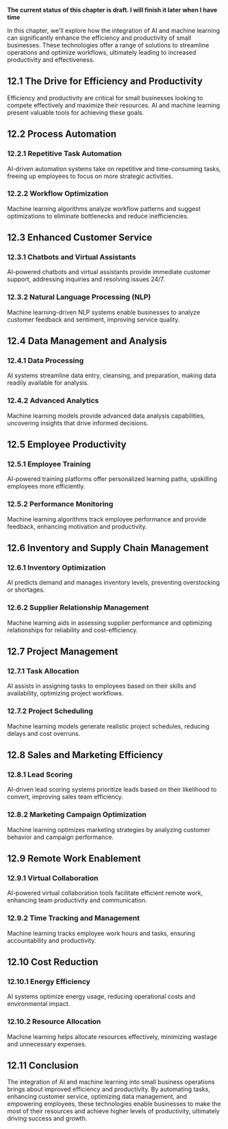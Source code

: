 **The current status of this chapter is draft. I will finish it later when I have time**

In this chapter, we'll explore how the integration of AI and machine learning can significantly enhance the efficiency and productivity of small businesses. These technologies offer a range of solutions to streamline operations and optimize workflows, ultimately leading to increased productivity and effectiveness.

12.1 The Drive for Efficiency and Productivity
----------------------------------------------

Efficiency and productivity are critical for small businesses looking to compete effectively and maximize their resources. AI and machine learning present valuable tools for achieving these goals.

12.2 Process Automation
-----------------------

### 12.2.1 Repetitive Task Automation

AI-driven automation systems take on repetitive and time-consuming tasks, freeing up employees to focus on more strategic activities.

### 12.2.2 Workflow Optimization

Machine learning algorithms analyze workflow patterns and suggest optimizations to eliminate bottlenecks and reduce inefficiencies.

12.3 Enhanced Customer Service
------------------------------

### 12.3.1 Chatbots and Virtual Assistants

AI-powered chatbots and virtual assistants provide immediate customer support, addressing inquiries and resolving issues 24/7.

### 12.3.2 Natural Language Processing (NLP)

Machine learning-driven NLP systems enable businesses to analyze customer feedback and sentiment, improving service quality.

12.4 Data Management and Analysis
---------------------------------

### 12.4.1 Data Processing

AI systems streamline data entry, cleansing, and preparation, making data readily available for analysis.

### 12.4.2 Advanced Analytics

Machine learning models provide advanced data analysis capabilities, uncovering insights that drive informed decisions.

12.5 Employee Productivity
--------------------------

### 12.5.1 Employee Training

AI-powered training platforms offer personalized learning paths, upskilling employees more efficiently.

### 12.5.2 Performance Monitoring

Machine learning algorithms track employee performance and provide feedback, enhancing motivation and productivity.

12.6 Inventory and Supply Chain Management
------------------------------------------

### 12.6.1 Inventory Optimization

AI predicts demand and manages inventory levels, preventing overstocking or shortages.

### 12.6.2 Supplier Relationship Management

Machine learning aids in assessing supplier performance and optimizing relationships for reliability and cost-efficiency.

12.7 Project Management
-----------------------

### 12.7.1 Task Allocation

AI assists in assigning tasks to employees based on their skills and availability, optimizing project workflows.

### 12.7.2 Project Scheduling

Machine learning models generate realistic project schedules, reducing delays and cost overruns.

12.8 Sales and Marketing Efficiency
-----------------------------------

### 12.8.1 Lead Scoring

AI-driven lead scoring systems prioritize leads based on their likelihood to convert, improving sales team efficiency.

### 12.8.2 Marketing Campaign Optimization

Machine learning optimizes marketing strategies by analyzing customer behavior and campaign performance.

12.9 Remote Work Enablement
---------------------------

### 12.9.1 Virtual Collaboration

AI-powered virtual collaboration tools facilitate efficient remote work, enhancing team productivity and communication.

### 12.9.2 Time Tracking and Management

Machine learning tracks employee work hours and tasks, ensuring accountability and productivity.

12.10 Cost Reduction
--------------------

### 12.10.1 Energy Efficiency

AI systems optimize energy usage, reducing operational costs and environmental impact.

### 12.10.2 Resource Allocation

Machine learning helps allocate resources effectively, minimizing wastage and unnecessary expenses.

12.11 Conclusion
----------------

The integration of AI and machine learning into small business operations brings about improved efficiency and productivity. By automating tasks, enhancing customer service, optimizing data management, and empowering employees, these technologies enable businesses to make the most of their resources and achieve higher levels of productivity, ultimately driving success and growth.
